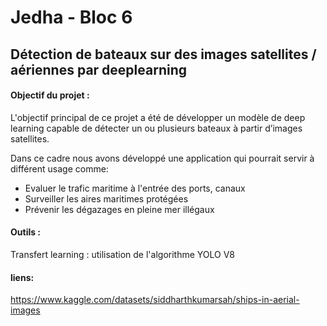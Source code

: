 # Jedha - Bloc 6

## Détection de bateaux sur des images satellites / aériennes par deeplearning 

#### Objectif du projet :

L'objectif principal de ce projet a été de développer un modèle de deep learning capable de détecter un ou plusieurs bateaux à partir d’images satellites.

Dans ce cadre nous avons développé une application qui pourrait servir à différent usage comme: 


- Evaluer le trafic maritime à l'entrée des ports, canaux
- Surveiller les aires maritimes protégées
- Prévenir les dégazages en pleine mer illégaux

#### Outils :

Transfert learning : utilisation de l'algorithme YOLO V8

#### liens: 
https://www.kaggle.com/datasets/siddharthkumarsah/ships-in-aerial-images


